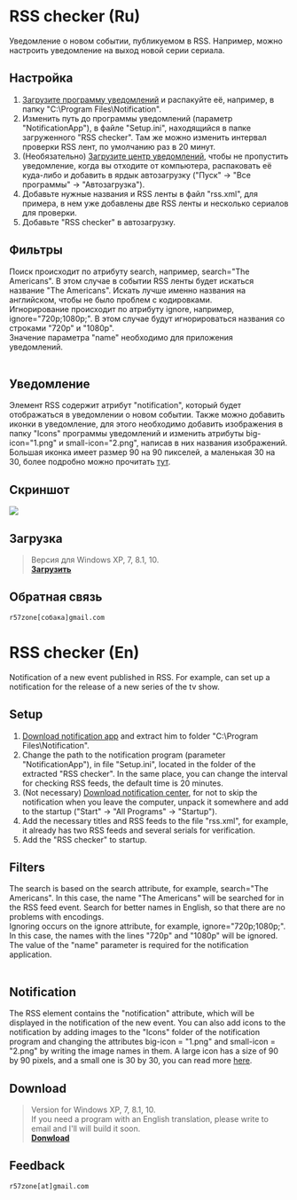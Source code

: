 # RSS checker (Ru)
Уведомление о новом событии, публикуемом в RSS. Например, можно настроить уведомление на выход новой серии сериала.<br>
## Настройка
1. [Загрузите программу уведомлений](https://github.com/r57zone/notifications) и распакуйте её, например, в папку "C:\Program Files\Notification".<br>
2. Изменить путь до программы уведомлений (параметр "NotificationApp"), в файле "Setup.ini", находящийся в папке загруженного "RSS checker". Там же можно изменить интервал проверки RSS лент, по умолчанию раз в 20 минут.<br>
3. (Необязательно) [Загрузите центр уведомлений](https://github.com/r57zone/Notification-center), чтобы не пропустить уведомление, когда вы отходите от компьютера, распаковать её куда-либо и добавить в ярдык автозагрузку ("Пуск" -> "Все программы" -> "Автозагрузка").<br>
4. Добавьте нужные названия и RSS ленты в файл "rss.xml", для примера, в нем уже добавлены две RSS ленты и несколько сериалов для проверки.<br>
5. Добавьте "RSS checker" в автозагрузку.<br>
## Фильтры
Поиск происходит по атрибуту search, например, search="The Americans". В этом случае в событии RSS ленты будет искаться название "The Americans". Искать лучше именно названия на английском, чтобы не было проблем с кодировками.<br>
Игнорирование происходит по атрибуту ignore, например, ignore="720p;1080p;". В этом случае будут игнорироваться названия со строками "720p" и "1080p".<br>
Значение параметра "name" необходимо для приложения уведомлений.<br><br>
## Уведомление
Элемент RSS содержит атрибут "notification", который будет отображаться в уведомлении о новом событии. Также можно добавить иконки в уведомление, для этого необходимо добавить изображения в папку "Icons" программы уведомлений и изменить атрибуты big-icon="1.png" и small-icon="2.png", написав в них названия изображений. Большая иконка имеет размер 90 на 90 пикселей, а маленькая 30 на 30, более подробно можно прочитать [тут](https://github.com/r57zone/notifications).<br> 
## Скриншот
![](https://cloud.githubusercontent.com/assets/9499881/17830407/63166c72-66db-11e6-9665-eaae5361cb34.png)<br>
## Загрузка
>Версия для Windows XP, 7, 8.1, 10.<br>
**[Загрузить](https://github.com/r57zone/RSS-checker/releases)**<br>
## Обратная связь
`r57zone[собака]gmail.com`

# RSS checker (En)
Notification of a new event published in RSS. For example, can set up a notification for the release of a new series of the tv show.<br>
## Setup
1. [Download notification app](https://github.com/r57zone/notifications) and extract him to folder "C:\Program Files\Notification".<br>
2. Change the path to the notification program (parameter "NotificationApp"), in file "Setup.ini", located in the folder of the extracted "RSS checker". In the same place, you can change the interval for checking RSS feeds, the default time is 20 minutes.<br>
3. (Not necessary) [Download notification center](https://github.com/r57zone/Notification-center), for not to skip the notification when you leave the computer, unpack it somewhere and add to the startup ("Start" -> "All Programs" -> "Startup").<br>
4. Add the necessary titles and RSS feeds to the file "rss.xml", for example, it already has two RSS feeds and several serials for verification.<br>
5. Add the "RSS checker" to startup.<br>
## Filters
The search is based on the search attribute, for example, search="The Americans". In this case, the name "The Americans" will be searched for in the RSS feed event. Search for better names in English, so that there are no problems with encodings.<br>
Ignoring occurs on the ignore attribute, for example, ignore="720p;1080p;". In this case, the names with the lines "720p" and "1080p" will be ignored.<br>
The value of the "name" parameter is required for the notification application.<br><br>
## Notification
The RSS element contains the "notification" attribute, which will be displayed in the notification of the new event. You can also add icons to the notification by adding images to the "Icons" folder of the notification program and changing the attributes big-icon = "1.png" and small-icon = "2.png" by writing the image names in them. A large icon has a size of 90 by 90 pixels, and a small one is 30 by 30, you can read more [here](https://github.com/r57zone/notifications).<br> 
## Download
>Version for Windows XP, 7, 8.1, 10.<br>
>If you need a program with an English translation, please write to email and I'll will build it soon.<br>
**[Donwload](https://github.com/r57zone/RSS-checker/releases)**<br>
## Feedback
`r57zone[at]gmail.com`

